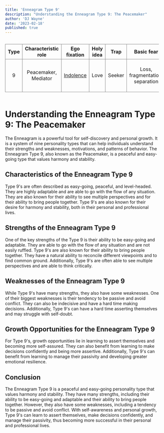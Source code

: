 ```yaml
---
title: 'Enneagram Type 9'
description: "Understanding the Enneagram Type 9: The Peacemaker"
author: 'DJ Wayne'
date: '2023-02-18'
published: true
---
```



<div class="scroll-table">

| Type | Characteristic role  | Ego fixation                                        | Holy idea | Trap   | Basic fear                      | Basic desire             | [Temptation](https://en.wikipedia.org/wiki/Temptation) | [Vice](https://en.wikipedia.org/wiki/Seven_deadly_sins)/Passion | [Virtue](https://en.wikipedia.org/wiki/Virtue)      | Stress/ Disintegration | Security/ Integration |
| ---- | -------------------- | --------------------------------------------------- | --------- | ------ | ------------------------------- | ------------------------ | ------------------------------------------------------ | --------------------------------------------------------------- | --------------------------------------------------- | ---------------------- | --------------------- |
| 9    | Peacemaker, Mediator | [Indolence](https://en.wikipedia.org/wiki/Laziness) | Love      | Seeker | Loss, fragmentation, separation | Wholeness, peace of mind | Avoiding conflicts, avoiding self-assertion            | [Sloth](https://en.wikipedia.org/wiki/Sloth_(deadly_sin))       | [Action](https://en.wikipedia.org/wiki/Proactivity) | 6                      | 3                     |

</div>

# Understanding the Enneagram Type 9: The Peacemaker

The Enneagram is a powerful tool for self-discovery and personal growth. It is a system of nine personality types that can help individuals understand their strengths and weaknesses, motivations, and patterns of behavior. The Enneagram Type 9, also known as the Peacemaker, is a peaceful and easy-going type that values harmony and stability.

## Characteristics of the Enneagram Type 9

Type 9's are often described as easy-going, peaceful, and level-headed. They are highly adaptable and are able to go with the flow of any situation. They are also known for their ability to see multiple perspectives and for their ability to bring people together. Type 9's are also known for their desire for harmony and stability, both in their personal and professional lives.

## Strengths of the Enneagram Type 9

One of the key strengths of the Type 9 is their ability to be easy-going and adaptable. They are able to go with the flow of any situation and are not easily ruffled. Type 9's are also known for their ability to bring people together. They have a natural ability to reconcile different viewpoints and to find common ground. Additionally, Type 9's are often able to see multiple perspectives and are able to think critically.

## Weaknesses of the Enneagram Type 9

While Type 9's have many strengths, they also have some weaknesses. One of their biggest weaknesses is their tendency to be passive and avoid conflict. They can also be indecisive and have a hard time making decisions. Additionally, Type 9's can have a hard time asserting themselves and may struggle with self-doubt.

## Growth Opportunities for the Enneagram Type 9

For Type 9's, growth opportunities lie in learning to assert themselves and becoming more self-assured. They can also benefit from learning to make decisions confidently and being more assertive. Additionally, Type 9's can benefit from learning to manage their passivity and developing greater emotional resilience.

## Conclusion

The Enneagram Type 9 is a peaceful and easy-going personality type that values harmony and stability. They have many strengths, including their ability to be easy-going and adaptable and their ability to bring people together. However, they also have some weaknesses, including a tendency to be passive and avoid conflict. With self-awareness and personal growth, Type 9's can learn to assert themselves, make decisions confidently, and manage their passivity, thus becoming more successful in their personal and professional lives.


<style>
.scroll-table {
    overflow-x: scroll;
}
tr {
    border: 1px solid grey;
    text-align: center;
}
td {
    border: 1px solid grey;
    text-align: center;
}
th { 
    border: 1px solid grey;
    text-align: center;
}

</style>